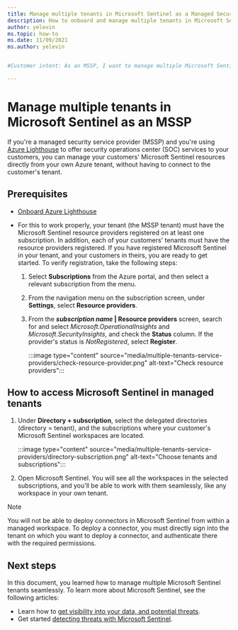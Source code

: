 ```yaml
---
title: Manage multiple tenants in Microsoft Sentinel as a Managed Security Service Provider | Microsoft Docs
description: How to onboard and manage multiple tenants in Microsoft Sentinel as a Managed Security Service Provider (MSSP) using Azure Lighthouse.
author: yelevin
ms.topic: how-to
ms.date: 11/09/2021
ms.author: yelevin


#Customer intent: As an MSSP, I want to manage multiple Microsoft Sentinel tenants from my own Azure tenant so that I can efficiently provide SOC services to my customers.

---
```


# Manage multiple tenants in Microsoft Sentinel as an MSSP

If you're a managed security service provider (MSSP) and you're using [Azure Lighthouse](/azure/lighthouse/overview) to offer security operations center (SOC) services to your customers, you can manage your customers' Microsoft Sentinel resources directly from your own Azure tenant, without having to connect to the customer's tenant. 

## Prerequisites

- [Onboard Azure Lighthouse](/azure/lighthouse/how-to/onboard-customer)

- For this to work properly, your tenant (the MSSP tenant) must have the Microsoft Sentinel resource providers registered on at least one subscription. In addition, each of your customers' tenants must have the resource providers registered. If you have registered Microsoft Sentinel in your tenant, and your customers in theirs, you are ready to get started. To verify registration, take the following steps:

    1. Select **Subscriptions** from the Azure portal, and then select a relevant subscription from the menu.

    1. From the navigation menu on the subscription screen, under **Settings**, select **Resource providers**.

    1. From the ***subscription name* | Resource providers** screen, search for and select *Microsoft.OperationalInsights* and *Microsoft.SecurityInsights*, and check the **Status** column. If the provider's status is *NotRegistered*, select **Register**.
    
        :::image type="content" source="media/multiple-tenants-service-providers/check-resource-provider.png" alt-text="Check resource providers":::

## How to access Microsoft Sentinel in managed tenants

1. Under **Directory + subscription**, select the delegated directories (directory = tenant), and the subscriptions where your customer's Microsoft Sentinel workspaces are located.

    :::image type="content" source="media/multiple-tenants-service-providers/directory-subscription.png" alt-text="Choose tenants and subscriptions":::

1. Open Microsoft Sentinel. You will see all the workspaces in the selected subscriptions, and you'll be able to work with them seamlessly, like any workspace in your own tenant.

> [!NOTE]
> You will not be able to deploy connectors in Microsoft Sentinel from within a managed workspace. To deploy a connector, you must directly sign into the tenant on which you want to deploy a connector, and authenticate there with the required permissions.

## Next steps

In this document, you learned how to manage multiple Microsoft Sentinel tenants seamlessly. To learn more about Microsoft Sentinel, see the following articles:
- Learn how to [get visibility into your data, and potential threats](get-visibility.md).
- Get started [detecting threats with Microsoft Sentinel](detect-threats-built-in.md).
